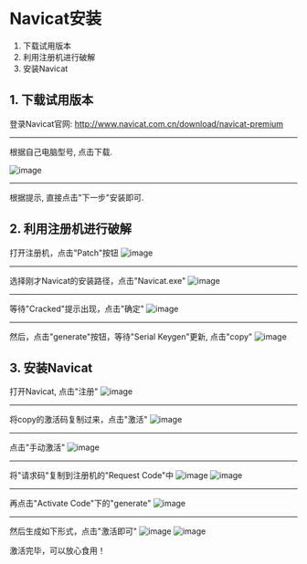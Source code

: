 # Navicat安装
 1. 下载试用版本
 2. 利用注册机进行破解
 3. 安装Navicat

## 1. 下载试用版本

登录Navicat官网: 
http://www.navicat.com.cn/download/navicat-premium

-----------------------

根据自己电脑型号, 点击下载.

![image](https://user-images.githubusercontent.com/63994835/159424168-7f2cb436-fbc9-498c-8a1b-9895a9cc6528.png)

-----------------------
 
 根据提示, 直接点击"下一步"安装即可.
 
 ## 2. 利用注册机进行破解
 
 打开注册机，点击"Patch"按钮
 ![image](https://user-images.githubusercontent.com/63994835/159425409-2e4c2720-a950-435a-b728-676b1131e81f.png)
 
 -----------------------

选择刚才Navicat的安装路径，点击"Navicat.exe"
![image](https://user-images.githubusercontent.com/63994835/159426121-c4e47f26-9af6-43e5-8d66-a16f69cd2ebe.png)

-----------------------

等待"Cracked"提示出现，点击"确定"
![image](https://user-images.githubusercontent.com/63994835/159426198-3f7b6a5a-6875-42de-b7db-681b2e5d3ce9.png)

-----------------------

然后，点击"generate"按钮，等待"Serial Keygen"更新, 点击"copy"
![image](https://user-images.githubusercontent.com/63994835/159426517-f18c8495-5708-45d4-b27a-32b79c6cf85e.png)


## 3. 安装Navicat

打开Navicat, 点击"注册"
![image](https://user-images.githubusercontent.com/63994835/159426695-c19f11a2-a0b5-48a6-8edd-b7982401b1c6.png)

-----------------------

将copy的激活码复制过来，点击"激活"
![image](https://user-images.githubusercontent.com/63994835/159431233-4745bda7-dd2f-4218-9cf3-6017e8b7cfc8.png)

-----------------------

点击"手动激活"
![image](https://user-images.githubusercontent.com/63994835/159431351-c277b186-2c18-4d0d-958f-7e61833d47cc.png)

-----------------------

将"请求码"复制到注册机的"Request Code"中
![image](https://user-images.githubusercontent.com/63994835/159431520-adfe06e8-61f4-45fc-8fbc-d08d9324448a.png)
![image](https://user-images.githubusercontent.com/63994835/159431538-4b731cb3-e643-4a79-a174-b2f558ff1af5.png)

-----------------------

再点击"Activate Code"下的"generate"
![image](https://user-images.githubusercontent.com/63994835/159431736-50f45781-74a0-4595-9e73-ac266e52eded.png)

-----------------------

然后生成如下形式，点击"激活即可"
![image](https://user-images.githubusercontent.com/63994835/159431876-490d5c13-e3b9-4646-bbbc-a81689c4dc3a.png)
![image](https://user-images.githubusercontent.com/63994835/159431952-2cea2d4f-6c29-45a3-9460-7bd5419db032.png)

激活完毕，可以放心食用！

